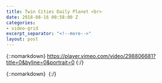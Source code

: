 ```yaml
---
title: Twin Cities Daily Planet <br>
date: 2018-08-16 00:58:00 Z
categories:
- video-grid
excerpt_separator: "<!--more-->"
layout: post
---
```


{::nomarkdown}
https://player.vimeo.com/video/298806681?title=0&byline=0&portrait=0
{:/}  

<!--more-->
{::nomarkdown}
<img class="lazyload" data-vimeo-id="298806681" src="" alt="">
{:/}  

